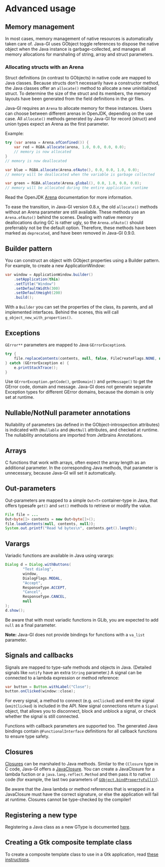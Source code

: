 # Advanced usage

## Memory management

In most cases, memory management of native resources is automatically taken care of. Java-GI uses GObject toggle references to dispose the native object when the Java instance is garbage-collected, and manages all memory allocations for marshaling of string, array and struct parameters.

### Allocating structs with an Arena
Struct definitions (in contrast to GObjects) in native code are mapped to Java classes. Because structs don't necessarily have a constructor method, the Java classes offer an `allocate()` method to allocate a new uninitialized struct. To determine the size of the struct and its members, the memory layouts have been generated from the field definitions in the gir files.

Java-GI requires an `Arena` to allocate memory for these instances. Users can choose between different arenas in OpenJDK, depending on the use case. All `allocate()` methods generated by Java-GI for record (struct) and union types expect an Arena as the first parameter.

Example:
```java
try (var arena = Arena.ofConfined()) {
    var red = RGBA.allocate(arena, 1.0, 0.0, 0.0, 0.0);
    // memory is now allocated
}
// memory is now deallocated

var blue = RGBA.allocate(Arena.ofAuto(), 0.0, 0.0, 1.0, 0.0);
// memory will be deallocated when the variable is garbage collected

var green = RGBA.allocate(Arena.global(), 0.0, 1.0, 0.0, 0.0);
// memory will be allocated during the entire application runtime
```

Read the OpenJDK [Arena](https://docs.oracle.com/en/java/javase/21/docs/api/java.base/java/lang/foreign/Arena.html) documentation for more information.

To ease the transition, in Java-GI version 0.8.x, the old `allocate()` methods without an Arena parameter are still available. These methods use an `Arena.ofAuto()` behind the scenes. Dealing with native memory deallocations during GC is rather ugly, so the `Arena.ofAuto()` should preferrably not be the default option. Therefore, these methods have been marked as `deprecated`, and have been removed in Java-GI 0.9.0.

## Builder pattern

You can construct an object with GObject properties using a Builder pattern. For example, to create a new ApplicationWindow:

```java
var window = ApplicationWindow.builder()
    .setApplication(this)
    .setTitle("Window")
    .setDefaultWidth(300)
    .setDefaultHeight(200)
    .build();
```

With a `Builder` you can set the properties of the class, its parents, and all implemented interfaces. Behind the scenes, this will call `g_object_new_with_properties()`.

## Exceptions

`GError**` parameters are mapped to Java `GErrorException`s.

```java
try {
    file.replaceContents(contents, null, false, FileCreateFlags.NONE, null, null);
} catch (GErrorException e) {
    e.printStackTrace();
}
```

Use `GErrorException.getCode()`, `getDomain()` and `getMessage()` to get the GError code, domain and message. Java-GI does not generate separate Exception types for different GError domains, because the domain is only set at runtime.

## Nullable/NotNull parameter annotations

Nullability of parameters (as defined in the GObject-introspection attributes) is indicated with `@Nullable` and `@NotNull` attributes, and checked at runtime. The nullability annotations are imported from Jetbrains Annotations.

## Arrays

C functions that work with arrays, often expect the array length as an additional parameter. In the corresponding Java methods, that parameter is unnecessary, because Java-GI will set it automatically.

## Out-parameters

Out-parameters are mapped to a simple `Out<T>` container-type in Java, that offers typesafe `get()` and `set()` methods to retrieve or modify the value.

```java
File file = ...
Out<byte[]> contents = new Out<byte[]>();
file.loadContents(null, contents, null));
System.out.printf("Read %d bytes\n", contents.get().length);
```

## Varargs

Variadic functions are available in Java using varargs:

```java
Dialog d = Dialog.withButtons(
        "Test dialog",
        window,
        DialogFlags.MODAL,
        "Accept",
        ResponseType.ACCEPT,
        "Cancel",
        ResponseType.CANCEL,
        null
);
d.show();
```

Be aware that with most variadic functions in GLib, you are expected to add `null` as a final parameter.

**Note:** Java-GI does not provide bindings for functions with a `va_list` parameter.

## Signals and callbacks

Signals are mapped to type-safe methods and objects in Java. (Detailed signals like `notify` have an extra `String` parameter.) A signal can be connected to a lambda expression or method reference:

```java
var button = Button.withLabel("Close");
button.onClicked(window::close);
```

For every signal, a method to connect (e.g. `onClicked`) and emit the signal (`emitClicked`) is included in the API. New signal connections return a `Signal` object, that allows you to disconnect, block and unblock a signal, or check whether the signal is still connected.

Functions with callback parameters are supported too. The generated Java bindings contain `@FunctionalInterface` definitions for all callback functions to ensure type safety.

## Closures

[Closures](https://docs.gtk.org/gobject/struct.Closure.html) can be marshaled to Java methods. Similar to the `CClosure` type in C code, Java-GI offers a [JavaClosure](https://jwharm.github.io/java-gi/javadoc/io/github/jwharm/javagi/gobject/JavaClosure.html). You can create a JavaClosure for a lambda fuction or a `java.lang.reflect.Method` and then pass it to native code (for example, the last two parameters of [`GObject.bindPropertyFull()`](https://jwharm.github.io/java-gi/glib/org.gnome.glib/org/gnome/gobject/GObject.html#bindPropertyFull(java.lang.String,org.gnome.gobject.GObject,java.lang.String,org.gnome.gobject.BindingFlags,org.gnome.gobject.Closure,org.gnome.gobject.Closure))).

Be aware that the Java lambda or method references that is wrapped in a JavaClosure must have the correct signature, or else the application will fail at runtime. Closures cannot be type-checked by the compiler!

## Registering a new type

Registering a Java class as a new GType is documented [here](register.md).

## Creating a Gtk composite template class

To create a composite template class to use in a Gtk application, read [these instructions](templates.md).
